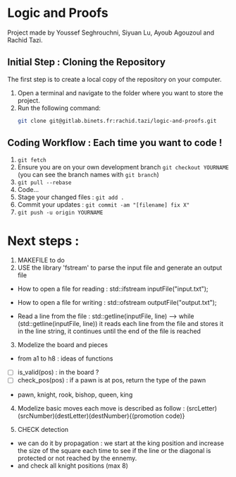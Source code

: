 # Logic and Proofs

Project made by Youssef Seghrouchni, Siyuan Lu, Ayoub Agouzoul and Rachid Tazi.

## Initial Step : Cloning the Repository
The first step is to create a local copy of the repository on your computer.

1. Open a terminal and navigate to the folder where you want to store the project.
2. Run the following command:
   ```bash
   git clone git@gitlab.binets.fr:rachid.tazi/logic-and-proofs.git
   ```
## Coding Workflow : **Each time** you want to code !
1. ```git fetch```
2. Ensure you are on your own development branch ```git checkout YOURNAME``` (you can see the branch names with ```git branch```)
3. ```git pull --rebase```
4. Code...
5. Stage your changed files : ```git add .```
6. Commit your updates : ```git commit -am "[filename] fix X"```
7. ```git push -u origin YOURNAME```



# Next steps : 
1. MAKEFILE to do
2. USE the library 'fstream' to parse the input file and generate an output file

- How to open a file for reading : 
std::ifstream inputFile("input.txt");

- How to open a file for writing : 
std::ofstream outputFile("output.txt");

- Read a line from the file :
std::getline(inputFile, line)
--> while (std::getline(inputFile, line))
it reads each line from the file and stores it in the line string, it continues until the end of the file is reached

3. Modelize the board and pieces
- from a1 to h8 : ideas of functions
- [ ] is_valid(pos) : in the board ?
- [ ] check_pos(pos) : if a pawn is at pos, return the type of the pawn

- pawn, knight, rook, bishop, queen, king

4. Modelize basic moves
each move is described as follow : (srcLetter)(srcNumber)(destLetter)(destNumber){(promotion code)}

5. CHECK detection
- we can do it by propagation : we start at the king position and increase the size of the square each time to see if the line or the diagonal is protected or not reached by the ennemy. 
- and check all knight positions (max 8)